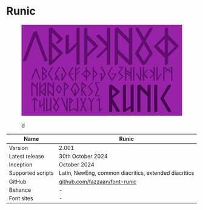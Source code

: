 # Runic

<div data-full-width="false"><figure><img src="../../.gitbook/assets/Runic%20Font%20Cover%20landscape.svg" alt=""><figcaption><p>d</p></figcaption></figure></div>

| Name              | Runic                                                                  |
| ----------------- | ---------------------------------------------------------------------- |
| Version           | 2.001                                                                  |
| Latest release    | 30th October 2024                                                      |
| Inception         | October 2024                                                           |
| Supported scripts | Latin, NewEng, common diacritics, extended diacritics                  |
| GitHub            | [github.com/fazzaan/font-runic](https://github.com/fazzaan/font-runic) |
| Behance           | -                                                                      |
| Font sites        | -                                                                      |
